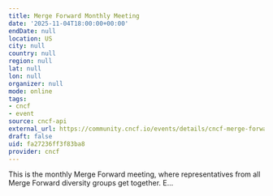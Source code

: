 ```yaml
---
title: Merge Forward Monthly Meeting
date: '2025-11-04T18:00:00+00:00'
endDate: null
location: US
city: null
country: null
region: null
lat: null
lon: null
organizer: null
mode: online
tags:
- cncf
- event
source: cncf-api
external_url: https://community.cncf.io/events/details/cncf-merge-forward-presents-merge-forward-monthly-meeting-2025-11-04/
draft: false
uid: fa27236ff3f83ba8
provider: cncf
---
```

This is the monthly Merge Forward meeting, where representatives from all Merge Forward diversity groups get together. E...
